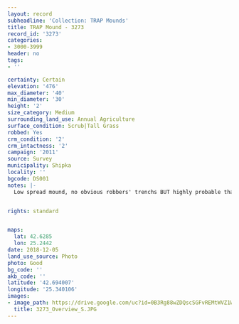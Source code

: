 ```yaml
---
layout: record
subheadline: 'Collection: TRAP Mounds'
title: TRAP Mound - 3273
record_id: '3273'
categories:
- 3000-3999
header: no
tags:
- ''

certainty: Certain
elevation: '476'
max_diameter: '40'
min_diameter: '30'
height: '2'
size_category: Medium
surrounding_land_use: Annual Agriculture
surface_condition: Scrub|Tall Grass
robbed: Yes
crm_condition: '2'
crm_intactness: '2'
campaign: '2011'
source: Survey
municipality: Shipka
locality: ''
bgcode: DS001
notes: |-
  Low spread mound, no obvious robbers' trenchs BUT highly probable that N part was disturbed by robbers.


rights: standard


maps:
  lat: 42.6285
  lon: 25.2442
date: 2018-12-05
land_use_source: Photo
photo: Good
bg_code: ''
akb_code: ''
latitude: '42.694007'
longitude: '25.340106'
images:
- image_path: https://drive.google.com/uc?id=0B3Rg88wZDQscSGFvREMtWVZ1Wms
  title: 3273_Overview_S.JPG
---
```

